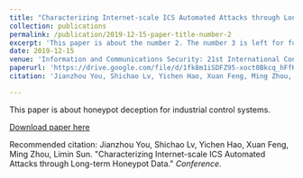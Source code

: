 ```yaml
---
title: "Characterizing Internet-scale ICS Automated Attacks through Long-term Honeypot Data"
collection: publications
permalink: /publication/2019-12-15-paper-title-number-2
excerpt: 'This paper is about the number 2. The number 3 is left for future work.'
date: 2019-12-15
venue: 'Information and Communications Security: 21st International Conference (ICICS)'
paperurl: 'https://drive.google.com/file/d/1fk8m1iSDFZ95-xoct0Bkcq_hFfK4S7p8/view'
citation: 'Jianzhou You, Shichao Lv, Yichen Hao, Xuan Feng, Ming Zhou, Limin Sun. (2019). &quot;Paper Title Number 2.&quot; <i>Conference</i>.'

---
```

This paper is about honeypot deception for industrial control systems.

[Download paper here](https://drive.google.com/file/d/1fk8m1iSDFZ95-xoct0Bkcq_hFfK4S7p8/view)

Recommended citation: Jianzhou You, Shichao Lv, Yichen Hao, Xuan Feng, Ming Zhou, Limin Sun. "Characterizing Internet-scale ICS Automated Attacks through Long-term Honeypot Data." <i>Conference</i>.
